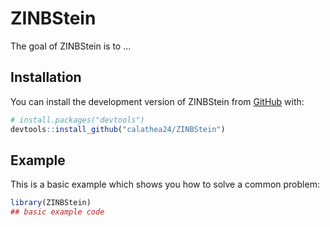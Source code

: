 
# ZINBStein

<!-- badges: start -->
<!-- badges: end -->

The goal of ZINBStein is to ...

## Installation

You can install the development version of ZINBStein from [GitHub](https://github.com/) with:

``` r
# install.packages("devtools")
devtools::install_github("calathea24/ZINBStein")
```

## Example

This is a basic example which shows you how to solve a common problem:

``` r
library(ZINBStein)
## basic example code
```

